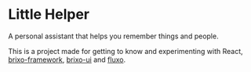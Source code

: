 # Little Helper
A personal assistant that helps you remember things and people.

This is a project made for getting to know and experimenting  with React, [brixo-framework](https://www.npmjs.com/package/brixo-framework), [brixo-ui](https://www.npmjs.com/package/brixo-ui) and [fluxo](https://www.npmjs.com/package/fluxo).
